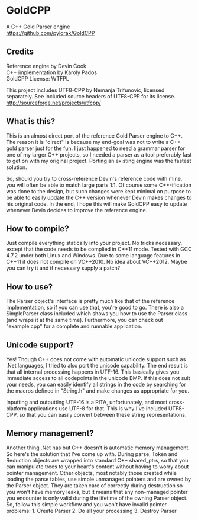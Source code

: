 GoldCPP
=======
A C++ Gold Parser engine  
https://github.com/pylorak/GoldCPP


Credits
-----------------------------------------
Reference engine by Devin Cook  
C++ implementation by Károly Pados  
GoldCPP License: WTFPL

This project includes UTF8-CPP by Nemanja Trifunovic, licensed separately.
See included source headers of UTF8-CPP for its license.
http://sourceforge.net/projects/utfcpp/


What is this?
-----------------------------------------
This is an almost direct port of the reference Gold Parser engine to C++.
The reason it is "direct" is because my end-goal was not to write 
a C++ gold parser just for the fun. I just happened to need a grammar parser
for one of my larger C++ projects, so I needed a parser as a tool preferably
fast to get on with my original project. Porting an existing engine was the
fastest solution.

So, should you try to cross-reference Devin's reference code
with mine, you will often be able to match large parts 1:1. Of course some
C++-ification was done to the design, but such changes were kept minimal 
on purpose to be able to easily update the C++ version whenever Devin makes
changes to his original code. In the end, I hope this will make GoldCPP easy to
update whenever Devin decides to improve the reference engine.


How to compile?
-----------------------------------------
Just compile everything statically into your project.
No tricks necessary, except that the code needs to be complied in C++11 mode.
Tested with GCC 4.7.2 under both Linux and Windows. Due to some language
features in C++11 it does not compile on VC++2010.
No idea about VC++2012. Maybe you can try it and if necessary supply a patch?


How to use?
-----------------------------------------
The Parser object's interface is pretty much like that of the 
reference implementation, so if you can use that, you're good to go.
There is also a SimpleParser class included which shows you how to use
the Parser class (and wraps it at the same time). Furthermore, you can check
out "example.cpp" for a complete and runnable application.


Unicode support?
-----------------------------------------
Yes! Though C++ does not come with automatic unicode support such as .Net
languages, I tried to also port the unicode capability. The end result
is that all internal processing happens in UTF-16. This basically gives you 
immediate access to all codepoints in the unicode BMP. If this does not suit
your needs, you can easily identify all strings in the code by searching for
the macros defined in "String.h" and make changes as appropriate for you.

Inputting and outputting UTF-16 is a PITA, unfortunately, and most cross-
platform applications use UTF-8 for that. This is why I've included UTF8-CPP,
so that you can easily convert between these string representations.


Memory management?
-----------------------------------------
Another thing .Net has but C++ doesn't is automatic memory management.
So here's the solution that I've come up with. During parse, Token and Reduction
objects are wrapped into standard C++ shared_ptrs, so that you can manipulate 
trees to your heart's content without having to worry about pointer management.
Other objects, most notably those created while loading the parse tables, use
simple unmanaged pointers and are owned by the Parser object. They are taken
care of correctly during destruction so you won't have memory leaks, but it 
means that any non-managed pointer you encounter is only valid during the 
lifetime of the owning Parser object. So, follow this simple workflow
and you won't have invalid pointer problems: 1. Create Parser  2. Do all your processing  3. Destroy Parser

